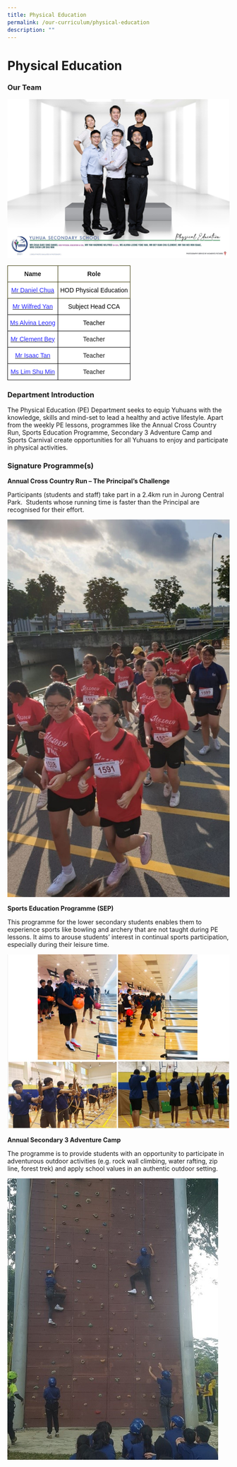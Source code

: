 ```yaml
---
title: Physical Education
permalink: /our-curriculum/physical-education
description: ""
---
```

# **Physical Education**

### Our Team

![](/images/PE.jpg)

<table style="border-collapse:collapse;border-spacing:0" class="tg"><thead><tr><th style="background-color:#FFF;border-color:#343300;border-style:solid;border-width:1px;font-family:Arial, sans-serif;font-size:14px;font-weight:bold;overflow:hidden;padding:10px 5px;text-align:center;vertical-align:top;word-break:normal">Name</th><th style="background-color:#FFF;border-color:#343300;border-style:solid;border-width:1px;font-family:Arial, sans-serif;font-size:14px;font-weight:bold;overflow:hidden;padding:10px 5px;text-align:center;vertical-align:top;word-break:normal">Role</th></tr></thead><tbody><tr><td style="background-color:#FFF;border-color:#343300;border-style:solid;border-width:1px;color:#2828FF;font-family:Arial, sans-serif;font-size:14px;overflow:hidden;padding:10px 5px;text-align:center;vertical-align:top;word-break:normal"><a href="mailto:DANIEL_CHUA@moe.edu.sg"><span style="font-weight:400;text-decoration:none;color:#2828FF">Mr Daniel Chua</span></a></td><td style="background-color:#FFF;border-color:#343300;border-style:solid;border-width:1px;font-family:Arial, sans-serif;font-size:14px;overflow:hidden;padding:10px 5px;text-align:center;vertical-align:top;word-break:normal"><span style="font-weight:normal;color:#000">HOD Physical Education</span></td></tr><tr><td style="background-color:#FFF;border-color:black;border-style:solid;border-width:1px;color:#2828FF;font-family:Arial, sans-serif;font-size:14px;overflow:hidden;padding:10px 5px;text-align:center;vertical-align:top;word-break:normal"><a href="mailto:YAN_HAOMING_WILFRED@moe.edu.sg"><span style="font-weight:400;text-decoration:none;color:#2828FF">Mr Wilfred Yan</span></a></td><td style="background-color:#FFF;border-color:black;border-style:solid;border-width:1px;font-family:Arial, sans-serif;font-size:14px;overflow:hidden;padding:10px 5px;text-align:center;vertical-align:top;word-break:normal"><span style="font-weight:normal;color:#000">Subject Head CCA</span></td></tr><tr><td style="background-color:#FFF;border-color:black;border-style:solid;border-width:1px;color:#2828FF;font-family:Arial, sans-serif;font-size:14px;overflow:hidden;padding:10px 5px;text-align:center;vertical-align:top;word-break:normal"><a href="mailto:ALVINA_LEONG_YOKE_WAI@moe.edu.sg"><span style="font-weight:400;text-decoration:none;color:#2828FF">Ms Alvina Leong</span></a></td><td style="background-color:#FFF;border-color:black;border-style:solid;border-width:1px;font-family:Arial, sans-serif;font-size:14px;overflow:hidden;padding:10px 5px;text-align:center;vertical-align:top;word-break:normal"><span style="font-weight:normal;color:#000">Teacher</span></td></tr><tr><td style="background-color:#FFF;border-color:black;border-style:solid;border-width:1px;color:#2828FF;font-family:Arial, sans-serif;font-size:14px;overflow:hidden;padding:10px 5px;text-align:center;vertical-align:top;word-break:normal"><a href="mailto:BEY_KIAN_CHU_CLEMENT@moe.edu.sg"><span style="font-weight:400;text-decoration:none;color:#2828FF">Mr Clement Bey</span></a></td><td style="background-color:#FFF;border-color:black;border-style:solid;border-width:1px;font-family:Arial, sans-serif;font-size:14px;overflow:hidden;padding:10px 5px;text-align:center;vertical-align:middle;word-break:normal">Teacher</td></tr><tr><td style="background-color:#FFF;border-color:black;border-style:solid;border-width:1px;color:#2828FF;font-family:Arial, sans-serif;font-size:14px;overflow:hidden;padding:10px 5px;text-align:center;vertical-align:top;word-break:normal"><a href="mailto:TAN_WEI_MIN_ISAAC@moe.edu.sg"><span style="font-weight:400;text-decoration:none;color:#2828FF">Mr Isaac Tan</span></a></td><td style="background-color:#FFF;border-color:black;border-style:solid;border-width:1px;font-family:Arial, sans-serif;font-size:14px;overflow:hidden;padding:10px 5px;text-align:center;vertical-align:middle;word-break:normal">Teacher</td></tr><tr><td style="background-color:#FFF;border-color:black;border-style:solid;border-width:1px;color:#2828FF;font-family:Arial, sans-serif;font-size:14px;overflow:hidden;padding:10px 5px;text-align:center;vertical-align:top;word-break:normal"><a href="mailto:LIM_SHU_MIN@moe.edu.sg"><span style="font-weight:400;text-decoration:none;color:#2828FF">Ms Lim Shu Min</span></a></td><td style="background-color:#FFF;border-color:black;border-style:solid;border-width:1px;font-family:Arial, sans-serif;font-size:14px;overflow:hidden;padding:10px 5px;text-align:center;vertical-align:middle;word-break:normal">Teacher</td></tr></tbody></table>


### Department Introduction

The Physical Education (PE) Department seeks to equip Yuhuans with the knowledge, skills and mind-set to lead a healthy and active lifestyle. Apart from the weekly PE lessons, programmes like the Annual Cross Country Run, Sports Education Programme, Secondary 3 Adventure Camp and Sports Carnival create opportunities for all Yuhuans to enjoy and participate in physical activities.   

### Signature Programme(s)

**Annual Cross Country Run – The Principal’s Challenge**

Participants (students and staff) take part in a 2.4km run in Jurong Central Park.  Students whose running time is faster than the Principal are recognised for their effort.

![](/images/Annual%20Cross%20Country%20Run%20–%20The%20Principal’s%20Challenge.jpg)

**Sports Education Programme (SEP)**

This programme for the lower secondary students enables them to experience sports like bowling and archery that are not taught during PE lessons. It aims to arouse students’ interest in continual sports participation, especially during their leisure time.

![](/images/PE1.jpg)

**Annual Secondary 3 Adventure Camp** 

The programme is to provide students with an opportunity to participate in adventurous outdoor activities (e.g. rock wall climbing, water rafting, zip line, forest trek) and apply school values in an authentic outdoor setting.

![](/images/Annual%20Secondary%202%20Adventure%20Camp_2.jpg)